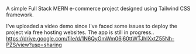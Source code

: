 A simple Full Stack MERN e-commerce project designed using Tailwind CSS framework.

I've uploaded a video demo since I've faced some issues to deploy the project via free hosting websites. 
The app is still in progress..
https://drive.google.com/file/d/1N6QyGmWm06j60ttWTJhIXxtZ55Nh-PZS/view?usp=sharing

